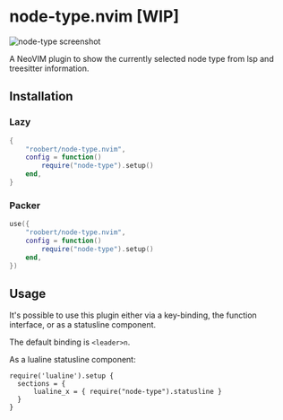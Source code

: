 # node-type.nvim [WIP]

![node-type screenshot](https://user-images.githubusercontent.com/226654/216843214-50cace9a-a6dc-4654-aa36-bffc4aba1856.gif)

A NeoVIM plugin to show the currently selected node type from lsp and treesitter
information.

## Installation

### Lazy

``` lua
{
    "roobert/node-type.nvim",
    config = function()
        require("node-type").setup()
    end,
}
```

### Packer

``` lua
use({
    "roobert/node-type.nvim",
    config = function()
        require("node-type").setup()
    end,
})
```

## Usage

It's possible to use this plugin either via a key-binding, the function interface, or as
a statusline component.

The default binding is `<leader>n`.

As a lualine statusline component:

```
require('lualine').setup {
  sections = {
      lualine_x = { require("node-type").statusline }
  }
}
```

